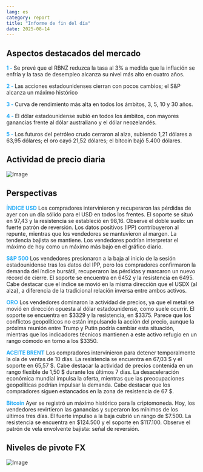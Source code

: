 ```yaml
---
lang: es
category: report
title: "Informe de fin del día"
date: 2025-08-14
---
```



<h2>Aspectos destacados del mercado</h2>
<strong style="color: #2caef7;">1 - </strong> Se prevé que el RBNZ reduzca la tasa al 3% a medida que la inflación se enfría y la tasa de desempleo alcanza su nivel más alto en cuatro años.

<strong style="color: #2caef7;">2 - </strong> Las acciones estadounidenses cierran con pocos cambios; el S&P alcanza un máximo histórico

<strong style="color: #2caef7;">3 - </strong> Curva de rendimiento más alta en todos los ámbitos, 3, 5, 10 y 30 años.

<strong style="color: #2caef7;">4 - </strong> El dólar estadounidense subió en todos los ámbitos, con mayores ganancias frente al dólar australiano y el dólar neozelandés.

<strong style="color: #2caef7;">5 - </strong> Los futuros del petróleo crudo cerraron al alza, subiendo 1,21 dólares a 63,95 dólares; el oro cayó 21,52 dólares; el bitcoin bajó 5.400 dólares.



<h2>Actividad de precio diaria</h2>
<img src="https://markleighedu.github.io/img/Aug-2025/14-Aug-2025/price.jpg" alt="Image"/>

<h2>Perspectivas</h2>
<strong style="color: #2caef7;">ÍNDICE USD</strong> Los compradores intervinieron y recuperaron las pérdidas de ayer con un día sólido para el USD en todos los frentes. El soporte se situó en 97,43 y la resistencia se estableció en 98,16. Observe el doble suelo: un fuerte patrón de reversión. Los datos positivos (IPP) contribuyeron al repunte, mientras que los vendedores se mantuvieron al margen. La tendencia bajista se mantiene. Los vendedores podrían interpretar el máximo de hoy como un máximo más bajo en el gráfico diario.

<strong style="color: #2caef7;">S&P 500</strong> Los vendedores presionaron a la baja al inicio de la sesión estadounidense tras los datos del IPP, pero los compradores confirmaron la demanda del índice bursátil, recuperaron las pérdidas y marcaron un nuevo récord de cierre. El soporte se encuentra en 6452 y la resistencia en 6495. Cabe destacar que el índice se movió en la misma dirección que el USDX (al alza), a diferencia de la tradicional relación inversa entre ambos activos.

<strong style="color: #2caef7;">ORO</strong> Los vendedores dominaron la actividad de precios, ya que el metal se movió en dirección opuesta al dólar estadounidense, como suele ocurrir. El soporte se encuentra en $3329 y la resistencia, en $3375. Parece que los conflictos geopolíticos no están impulsando la acción del precio, aunque la próxima reunión entre Trump y Putin podría cambiar esta situación, mientras que los indicadores técnicos mantienen a este activo refugio en un rango cómodo en torno a los $3350.

<strong style="color: #2caef7;">ACEITE BRENT</strong> Los compradores intervinieron para detener temporalmente la ola de ventas de 10 días. La resistencia se encuentra en 67,03 $ y el soporte en 65,57 $. Cabe destacar la actividad de precios contenida en un rango flexible de 1,50 $ durante los últimos 7 días. La desaceleración económica mundial impulsa la oferta, mientras que las preocupaciones geopolíticas podrían impulsar la demanda. Cabe destacar que los compradores siguen estancados en la zona de resistencia de 67 $.

<strong style="color: #2caef7;">Bitcoin</strong> Ayer se registró un máximo histórico para la criptomoneda. Hoy, los vendedores revirtieron las ganancias y superaron los mínimos de los últimos tres días. El fuerte impulso a la baja cubrió un rango de $7.500. La resistencia se encuentra en $124.500 y el soporte en $117.100. Observe el patrón de vela envolvente bajista: señal de reversión.



<h2>Niveles de pivote FX</h2>
<img src="https://markleighedu.github.io/img/Aug-2025/14-Aug-2025/pivot.jpg" alt="Image"/>